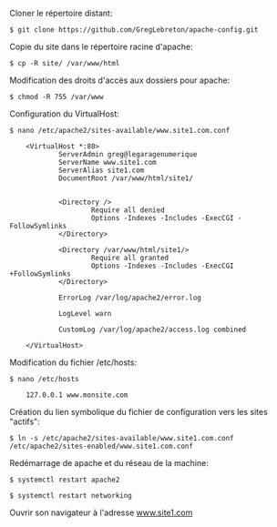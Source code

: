 Cloner le répertoire distant:

    $ git clone https://github.com/GregLebreton/apache-config.git

Copie du site dans le répertoire racine d'apache:

    $ cp -R site/ /var/www/html



Modification des droits d'accès aux dossiers pour apache:

    $ chmod -R 755 /var/www



Configuration du VirtualHost:

    $ nano /etc/apache2/sites-available/www.site1.com.conf

        <VirtualHost *:80>
                ServerAdmin greg@legaragenumerique
                ServerName www.site1.com
                ServerAlias site1.com
                DocumentRoot /var/www/html/site1/


                <Directory />
                        Require all denied
                        Options -Indexes -Includes -ExecCGI -FollowSymlinks
                </Directory>

                <Directory /var/www/html/site1/>
                        Require all granted
                        Options -Indexes -Includes -ExecCGI +FollowSymlinks
                </Directory>

                ErrorLog /var/log/apache2/error.log

                LogLevel warn

                CustomLog /var/log/apache2/access.log combined

        </VirtualHost>


Modification du fichier /etc/hosts:

    $ nano /etc/hosts

        127.0.0.1 www.monsite.com


Création du lien symbolique du fichier de configuration vers les sites "actifs":

    $ ln -s /etc/apache2/sites-available/www.site1.com.conf /etc/apache2/sites-enabled/www.site1.com.conf


Redémarrage de apache et du réseau de la machine:

    $ systemctl restart apache2

    $ systemctl restart networking


Ouvrir son navigateur à l'adresse www.site1.com

